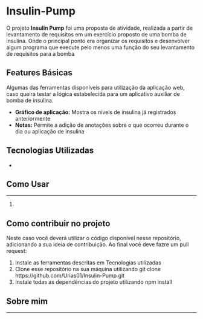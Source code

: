 # Insulin-Pump
<section>
  
  <section>
    <p>
      O projeto <b>Insulin Pump</b> foi uma proposta de atividade, 
      realizada a partir de levantamento de requisitos em um exercício 
      proposto de uma bomba de insulina. Onde o principal ponto era 
      organizar os requisitos e desenvolver algum programa que execute pelo menos
      uma função do seu levantamento de requisitos para a bomba
    </p>
  </section>
  
  <section>
    <h2>Features Básicas</h2>
    <p>
      Algumas das ferramentas disponíveis para utilização da aplicação web, caso queira
      testar a lógica estabelecida para um aplicativo auxiliar de bomba de insulina.
      <ul>
        <li><b>Gráfico de aplicação:</b> Mostra os níveis de insulina já registrados anteriormente</li>  
        <li><b>Notas:</b> Permite a adição de anotações sobre o que ocorreu durante o dia ou aplicação de insulina</li>  
      </ul>
    </p>
  </section>
  
  <section>
    <h2>Tecnologias Utilizadas</h2>
    <ul>
      <li></li>
    </ul>
  </section>
  
   <section>
    <h2>Como Usar</h2>
    <hr />
    <ol>
      <li></li>
    </ol>
  </section>
  
  <section>
    <h2>Como contribuir no projeto</h2>
    <p>
      Neste caso você deverá utilizar o código disponível nesse repositório, adicionando a sua ideia
      de contribuição. Ao final você deve fazre um <span class="mark_text">pull request:</span>
    </p>
    <ol>
      <li>Instale as ferramentas descritas em <span class="mark_text"> Tecnologias utilizadas </span></li>
      <li>Clone esse repositório na sua máquina utilizando <span class="mark_text">git clone https://github.com/Urias01/Insulin-Pump.git</span></li>
      <li>Instale todas as dependências do projeto utilizando <span class="mark_text">npm install</span>
    </ol>
  </section>
  
  <section>
    <h2>Sobre mim</h2>
    <hr />
    <p></p>
  </section>
</section>
